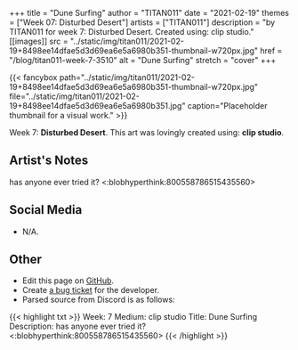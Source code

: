 +++
title =       "Dune Surfing"
author =      "TITAN011"
date =        "2021-02-19"
themes =      ["Week 07: Disturbed Desert"]
artists =     ["TITAN011"]
description = "by TITAN011 for week 7: Disturbed Desert. Created using: clip studio."
[[images]]
              src = "../static/img/titan011/2021-02-19+8498ee14dfae5d3d69ea6e5a6980b351-thumbnail-w720px.jpg"
              href = "/blog/titan011-week-7-3510"
              alt = "Dune Surfing"
              stretch = "cover"
+++


{{< fancybox path="../static/img/titan011/2021-02-19+8498ee14dfae5d3d69ea6e5a6980b351-thumbnail-w720px.jpg" file="../static/img/titan011/2021-02-19+8498ee14dfae5d3d69ea6e5a6980b351.jpg" caption="Placeholder thumbnail for a visual work." >}}


Week 7: **Disturbed Desert**. This art was lovingly created using: **clip studio**.

## Artist's Notes

has anyone ever tried it? <:blobhyperthink:800558786515435560>

## Social Media

- N/A.

## Other

- Edit this page on [GitHub](https://github.com/teaminkling/web-refresh/edit/main/content/blog/titan011-week-7-3510.md).
- Create [a bug ticket](https://github.com/teaminkling/web-refresh/issues/new?assignees=&labels=bug&template=problem-report.md&title=) for the developer.
- Parsed source from Discord is as follows:

{{< highlight txt >}}
Week: 7
Medium: clip studio
Title: Dune Surfing
Description: has anyone ever tried it? <:blobhyperthink:800558786515435560>
{{< /highlight >}}